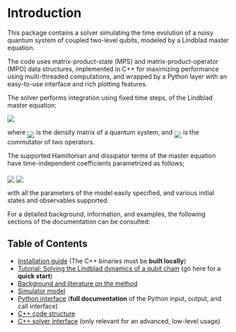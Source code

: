 # Introduction

This package contains a solver simulating the time evolution of a noisy quantum system of coupled two-level qubits, modeled by a Lindblad master equation.

The code uses matrix-product-state (MPS) and matrix-product-operator (MPO) data structures, implemented in C++ for maximizing performance using multi-threaded computations, and wrapped by a Python layer with an easy-to-use interface and rich plotting features.

The solver performs integration using fixed time steps, of the Lindblad master equation:

<img src="https://render.githubusercontent.com/render/math?math=\frac{\partial}{\partial t}\rho = -\frac{i}{\hbar}[H,\rho]%2b\mathcal{D}[\rho]">

where <img src="https://render.githubusercontent.com/render/math?math=\rho" style="vertical-align:bottom"> is the density matrix of a quantum system, and
<img src="https://render.githubusercontent.com/render/math?math=[\cdot,\cdot]" align=middle> is the commutator of two operators.

The supported Hamiltonian and dissipator terms of the master equation have time-independent coefficients parametrized as follows;

<img src="https://render.githubusercontent.com/render/math?math={H}/{\hbar} = \sum_{i}\frac{1}{2}\left(h_{z,i}\sigma_i^z  %2b h_{x,i}\sigma_i^x %2b h_{y,i}\sigma_i^y\right) %2b \frac{1}{2}\sum_{ i}^N\sum_{ j\neq i}^N \left(J_{ij}\sigma^x_i \sigma^x_{j} %2b J_{ij}\sigma^y_i \sigma^y_{j} %2b J_{ij}^z \sigma^z_i \sigma^z_{j}\right)" align=middle>

<img src="https://render.githubusercontent.com/render/math?math=\mathcal{D}[\rho] = \sum_i g_{0,i}\left(\sigma_i^%2b \rho\sigma_i^- - \frac{1}{2} \{\sigma_i^- \sigma_i^%2b,\rho\}\right) %2b \sum_i g_{1,i}\left( \sigma_i^-\rho \sigma_i^{%2b}-\frac{1}{2}\left\{\sigma_i^{%2b}\sigma_i^-,\rho\right\}\right) %2b \sum_i g_{2,i} \left(\sigma_i^z \rho\sigma_i^z - \rho\right)" style="vertical-align:bottom">

with all the parameters of the model easily specified, and various initial states and observables supported.

For a detailed background, information, and examples, the following sections of the documentation can be consulted:

## Table of Contents

* [Installation guide](INSTALL.md) (The C++ binaries must be **built locally**)
* [Tutorial: Solving the Lindblad dynamics of a qubit chain](examples/qubit_chain_tutorial.ipynb) (go here for a **quick start**)
* [Background and literature on the method](docs/background.md)
* [Simulator model](docs/dynamical_model.md)
* [Python interface](docs/API_DOCS.md) (**full documentation** of the Python input, output, and call interface)
* [C++ code structure](docs/cpp_code_structure.md)
* [C++ solver interface](docs/cpp_solver_interface.md) (only relevant for an advanced, low-level usage)
